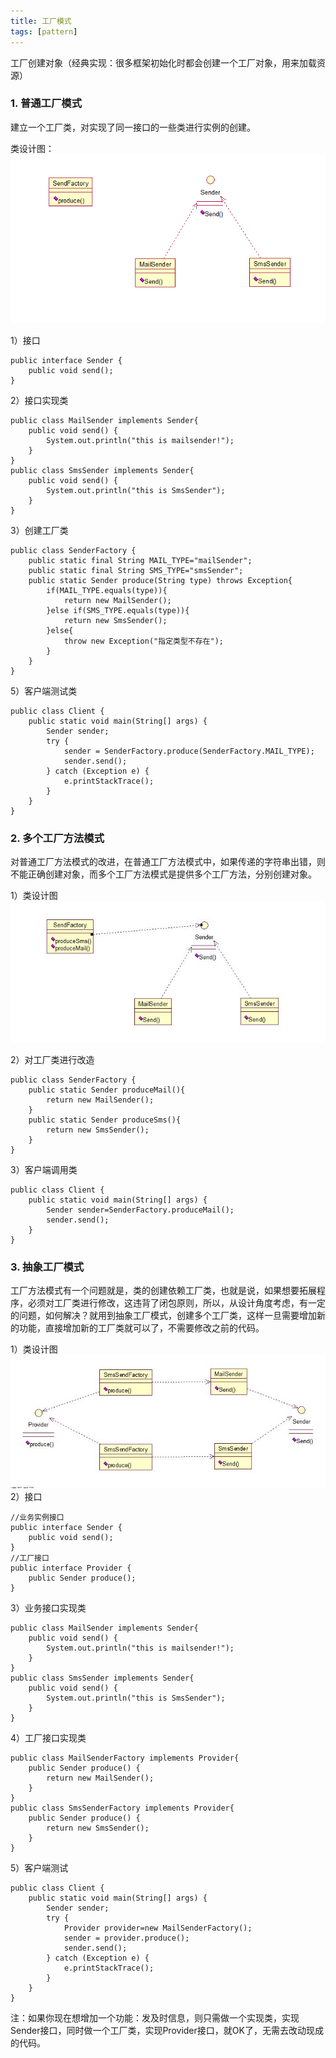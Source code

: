 ```yaml
---
title: 工厂模式
tags: [pattern]
---
```


工厂创建对象（经典实现：很多框架初始化时都会创建一个工厂对象，用来加载资源）

### 1. 普通工厂模式
建立一个工厂类，对实现了同一接口的一些类进行实例的创建。

类设计图：
![](/images/java_pattern/factory/simplefactory.png)

1）接口
```
public interface Sender {
    public void send();
}
```
2）接口实现类
```
public class MailSender implements Sender{
    public void send() {
        System.out.println("this is mailsender!");
    }
}
public class SmsSender implements Sender{
    public void send() {
        System.out.println("this is SmsSender");
    }
}
```
3）创建工厂类
```
public class SenderFactory {
    public static final String MAIL_TYPE="mailSender";
    public static final String SMS_TYPE="smsSender";
    public static Sender produce(String type) throws Exception{
        if(MAIL_TYPE.equals(type)){
            return new MailSender();
        }else if(SMS_TYPE.equals(type)){
            return new SmsSender();
        }else{
            throw new Exception("指定类型不存在");
        }
    }
}
```
5）客户端测试类
```
public class Client {
    public static void main(String[] args) {
        Sender sender;
        try {
            sender = SenderFactory.produce(SenderFactory.MAIL_TYPE);
            sender.send();
        } catch (Exception e) {
            e.printStackTrace();
        }
    }
}
```

### 2. 多个工厂方法模式
对普通工厂方法模式的改进，在普通工厂方法模式中，如果传递的字符串出错，则不能正确创建对象，而多个工厂方法模式是提供多个工厂方法，分别创建对象。

1）类设计图
![](/images/java_pattern/factory/multifactory.jpg)

2）对工厂类进行改造
```
public class SenderFactory {
    public static Sender produceMail(){
        return new MailSender();
    }
    public static Sender produceSms(){
        return new SmsSender();
    }
}
```
3）客户端调用类
```
public class Client {
    public static void main(String[] args) {
        Sender sender=SenderFactory.produceMail();
        sender.send();
    }
}
```

### 3. 抽象工厂模式
工厂方法模式有一个问题就是，类的创建依赖工厂类，也就是说，如果想要拓展程序，必须对工厂类进行修改，这违背了闭包原则，所以，从设计角度考虑，有一定的问题，如何解决？就用到抽象工厂模式，创建多个工厂类，这样一旦需要增加新的功能，直接增加新的工厂类就可以了，不需要修改之前的代码。

1）类设计图
![](/images/java_pattern/factory/abstractfactory.jpg)
2）接口
```
//业务实例接口
public interface Sender {
    public void send();
}
//工厂接口
public interface Provider {
    public Sender produce();
}
```
3）业务接口实现类
```
public class MailSender implements Sender{
    public void send() {
        System.out.println("this is mailsender!");
    }
}
public class SmsSender implements Sender{
    public void send() {
        System.out.println("this is SmsSender");
    }
}
```
4）工厂接口实现类
```
public class MailSenderFactory implements Provider{
    public Sender produce() {
        return new MailSender();
    }
}
public class SmsSenderFactory implements Provider{
    public Sender produce() {
        return new SmsSender();
    }
}
```
5）客户端测试
```
public class Client {
    public static void main(String[] args) {
        Sender sender;
        try {
            Provider provider=new MailSenderFactory();
            sender = provider.produce();
            sender.send();
        } catch (Exception e) {
            e.printStackTrace();
        }
    }
}
```
注：如果你现在想增加一个功能：发及时信息，则只需做一个实现类，实现Sender接口，同时做一个工厂类，实现Provider接口，就OK了，无需去改动现成的代码。

